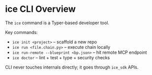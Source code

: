 # ice CLI Overview

The `ice` command is a Typer-based developer tool.

Key commands:

* `ice init <project>` – scaffold a new repo
* `ice run <file.chain.py>` – execute chain locally
* `ice run-remote --blueprint <bp.json>` – hit remote MCP endpoint
* `ice doctor` – lint + test + type + security checks

CLI never touches internals directly; it goes through `ice_sdk` APIs. 